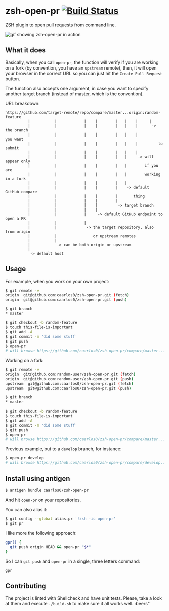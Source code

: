 zsh-open-pr [![Build Status](https://travis-ci.org/caarlos0/zsh-open-pr.svg?branch=master)](https://travis-ci.org/caarlos0/zsh-open-pr)
==================

ZSH plugin to open pull requests from command line.

![gif showing zsh-open-pr in action](https://dl.dropboxusercontent.com/u/247142/projects/git-open-pr.mov.gif)

## What it does

Basically, when you call `open-pr`, the function will verify if you are working
on a fork (by convention, you have an `upstream` remote), then, it will open
your browser in the correct URL so you can just hit the `Create Pull Request`
button.

The function also accepts one argument, in case you want to specify another
target branch (instead of master, which is the convention).

URL breakdown:

```
https://github.com/target-remote/repo/compare/master...origin:random-feature
          |           |            |    |        |   |    |     |
          |           |            |    |        |   |    |      -> the branch
          |           |            |    |        |   |    |         you want
          |           |            |    |        |   |    |         to submit
          |           |            |    |        |   |    |
          |           |            |    |        |   |     -> will appear only
          |           |            |    |        |   |        if you are
          |           |            |    |        |   |        working in a fork
          |           |            |    |        |   |
          |           |            |    |        |    -> default GitHub compare
          |           |            |    |        |       thing
          |           |            |    |        |
          |           |            |    |         -> target branch
          |           |            |    |
          |           |            |     -> default GitHub endpoint to open a PR
          |           |            |
          |           |             -> the target repository, also from origin
          |           |                or upstream remotes
          |           |
          |            -> can be both origin or upstream
          |
           -> default host
```

## Usage

For example, when you work on your own project:

```sh
$ git remote -v
origin  git@github.com:caarlos0/zsh-open-pr.git (fetch)
origin  git@github.com:caarlos0/zsh-open-pr.git (push)

$ git branch
* master

$ git checkout -b random-feature
$ touch this-file-is-important
$ git add -A
$ git commit -m 'did some stuff'
$ git push
$ open-pr
# will browse https://github.com/caarlos0/zsh-open-pr/compare/master...random-feature
```

Working on a fork:

```sh
$ git remote -v
origin  git@github.com:random-user/zsh-open-pr.git (fetch)
origin  git@github.com:random-user/zsh-open-pr.git (push)
upstream  git@github.com:caarlos0/zsh-open-pr.git (fetch)
upstream  git@github.com:caarlos0/zsh-open-pr.git (push)

$ git branch
* master

$ git checkout -b random-feature
$ touch this-file-is-important
$ git add -A
$ git commit -m 'did some stuff'
$ git push
$ open-pr
# will browse https://github.com/caarlos0/zsh-open-pr/compare/master...random-user:random-feature
```

Previous example, but to a `develop` branch, for instance:

```sh
$ open-pr develop
# will browse https://github.com/caarlos0/zsh-open-pr/compare/develop...random-user:random-feature
```

## Install using antigen

```sh
$ antigen bundle caarlos0/zsh-open-pr
```

And hit `open-pr` on your repositories.

You can also alias it:

```sh
$ git config --global alias.pr '!zsh -ic open-pr'
$ git pr
```

I like more the following approach:

```sh
gpr() {
  git push origin HEAD && open-pr "$*"
}
```

So I can `git push` and `open-pr` in a single, three letters command:

```sh
gpr
```

## Contributing

The project is linted with Shellcheck and have unit tests. Please, take a look
at them and execute `./build.sh` to make sure it all works well. :beers"
